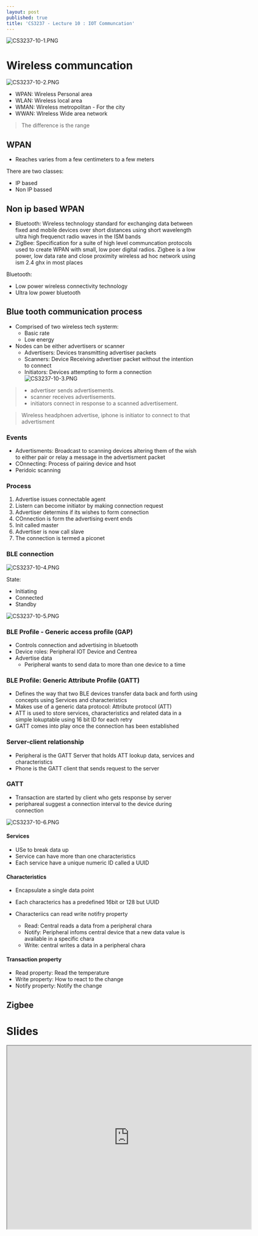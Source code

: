 ```yaml
---
layout: post
published: true
title: 'CS3237 - Lecture 10 : IOT Communcation'
---
```

![CS3237-10-1.PNG]({{site.baseurl}}/img/CS3237-10-1.PNG)

# Wireless communcation

![CS3237-10-2.PNG]({{site.baseurl}}/img/CS3237-10-2.PNG)

- WPAN: Wireless Personal area
- WLAN: Wireless local area
- WMAN: Wireless metropolitan - For the city
- WWAN: WIreless Wide area network 

> The difference is the range

## WPAN
- Reaches varies from a few centimeters to a few meters

There are two classes:
- IP based
- Non IP bassed

## Non ip based WPAN
- Bluetooth: Wireless technology standard for exchanging data between fixed and mobile devices over short distances using short wavelength ultra high frequenct radio waves in the ISM bands
- ZigBee: Specification for a suite of high level communcation protocols used to create WPAN with small, low poer digital radios. Zigbee is a low power, low data rate and close proximity wireless ad hoc network using ism 2.4 ghx in most places


Bluetooth:
- Low power wireless connectivity technology
- Ultra low power bluetooth

## Blue tooth communication process
- Comprised of two wireless tech systerm:
	- Basic rate
    - Low energy
- Nodes can be either advertisers or scanner
	- Advertisers: Devices transmitting advertiser packets
    - Scanners: Device Receiving advertiser packet without the intention to connect
    - Initiators: Devices attempting to form a connection
![CS3237-10-3.PNG]({{site.baseurl}}/img/CS3237-10-3.PNG)

> 
> - advertiser sends advertisements.
> - scanner receives advertisements.
> - initiators connect in response to a scanned advertisement.


> Wireless headphoen advertise, iphone is initiator to connect to that advertisment

### Events
- Advertisments: Broadcast to scanning devices altering them of the wish to either pair or relay a message in the advertisment packet
- COnnecting: Process of pairing device and hsot
- Peridoic scanning

### Process
1. Advertise issues connectable agent
2. Listern can become initiator by making connection request
3. Advertiser determins if its wishes to form connection
4. COnnection is form the advertising event ends
5. Init called master
6. Advertiser is now call slave
7. The connection is termed a piconet

### BLE connection
![CS3237-10-4.PNG]({{site.baseurl}}/img/CS3237-10-4.PNG)

State:
- Initiating 
- Connected
- Standby

![CS3237-10-5.PNG]({{site.baseurl}}/img/CS3237-10-5.PNG)

### BLE Profile - Generic access profile (GAP)
- Controls connection and advertising in bluetooth
- Device roles: Peripheral IOT Device and Centrea
- Advertise data
	- Peripheral wants to send data to more than one device to a time 

### BLE Profile: Generic Attribute Profile (GATT) 
- Defines the way that two BLE devices transfer data back and forth using concepts using Services and characteristics
- Makes use of a generic data protocol: Attribute protocol (ATT)
- ATT is used to store services, characteristics and related data in a simple lokuptable using 16 bit ID for each retry
- GATT comes into play once the connection has been established

### Server-client relationship
- Peripheral is the GATT Server that holds ATT lookup data, services and characteristics
- Phone is the GATT client that sends request to the server


### GATT
- Transaction are started by client who gets response by server
- periphareal suggest a connection interval to the device during connection

![CS3237-10-6.PNG]({{site.baseurl}}/img/CS3237-10-6.PNG)

#### Services
- USe to break data up
- Service can have more than one characteristics
- Each service have a unique numeric ID called a UUID

#### Characteristics
- Encapsulate a single data point
- Each characterics has a predefined 16bit or 128 but UUID
- Characteriics can read write notifry property

	- Read: Central reads a data from a peripheral chara
    - Notify: Peripheral infoms central device that a new data value is available in a specific chara
    - Write: central writes a data in a peripheral chara

#### Transaction property
- Read property: Read the temperature
- Write property: How to react to the change
- Notify property: Notify the change

## Zigbee

# Slides
<iframe src="https://drive.google.com/file/d/1w-2Lrb6VESE1QaBbhJo8EbR14pht760D/preview" width="640" height="480"></iframe>
